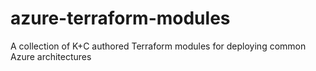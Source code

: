# azure-terraform-modules
A collection of K+C authored Terraform modules for deploying common Azure architectures
